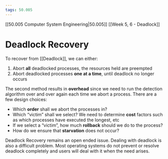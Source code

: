 ```yaml
---
tags: 50.005
---
```

[[50.005 Computer System Engineering|50.005]]
[[Week 5, 6 - Deadlock]]

# Deadlock Recovery
To recover from [[Deadlock]], we can either:

1.  Abort **all** deadlocked processes, the resources held are preempted
2.  Abort deadlocked processes **one at a time**, until deadlock no longer occurs

The second method results in **overhead** since we need to run the detection algorithm over and over again each time we abort a process. There are a few design choices:

-   Which **order** shall we abort the processes in?
-   Which “victim” shall we select? We need to determine **cost** factors such as which processes have executed the longest, etc
-   If we select a “victim”, how much **rollback** should we do to the process?
-   How do we ensure that **starvation** does not occur?

Deadlock Recovery remains an open ended issue. Dealing with deadlock is also a difficult problem. Most operating systems do not prevent or resolve deadlock completely and users will deal with it when the need arises.